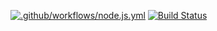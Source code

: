 
[![.github/workflows/node.js.yml](https://github.com/NNesta/Nesta-brand-api/actions/workflows/node.js.yml/badge.svg)](https://github.com/NNesta/Nesta-brand-api/actions/workflows/node.js.yml)
[![Build Status](https://travis-ci.org/https://github.com/NNesta/Nesta-brand-api.svg?branch=main)](https://travis-ci.org/taniarascia/chip8)


